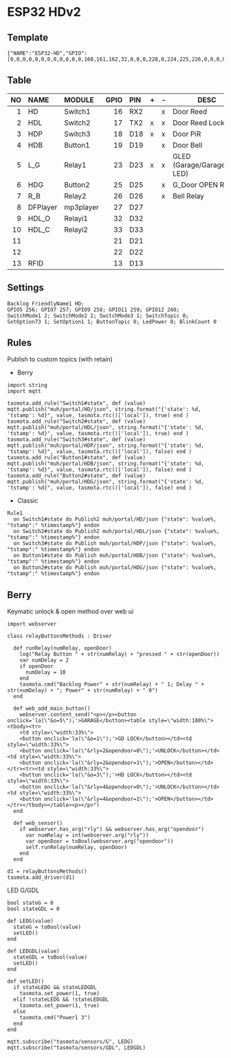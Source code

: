 # ESP32 HDv2

## Template

```
{"NAME":"ESP32-HD","GPIO":[0,0,0,0,0,0,0,0,0,0,0,0,160,161,162,32,0,0,0,228,0,224,225,226,0,0,0,0,227,0,0,0,0,0,0,0],"FLAG":0,"BASE":1}
```

## Table

| NO | NAME | MODULE | GPIO | PIN | + | - | DESC |
|--:|:--|:--|--:|:--|---|---|---|
| 1 | HD | Switch1 | 16 | RX2 | | x | Door Reed |
| 2 | HDL | Switch2 | 17 | TX2 | x | x | Door Reed Lock |
| 3 | HDP | Switch3 | 18 | D18 | x | x | Door PiR |
| 4 | HDB | Button1 | 19 | D19 |   | x | Door Bell |
| 5 | L_G | Relay1 | 23 | D23 | x | x | GLED (Garage/GarageDoor LED) |
| 6 | HDG | Button2 | 25 | D25 |   | x | G_Door OPEN Relay |
| 7 | R_B | Relay2 | 26 | D26 | | x | Bell Relay |
| 8 | DFPlayer | mp3player | 27 | D27 | | | |
| 9 | HDL_O | Relayi1 | 32 | D32 | | | |
| 10 | HDL_C | Relayi2 | 33 | D33 | | | |
| 11 | | | 21 | D21 | | | |
| 12 | | | 22 | D22 | | | |
| 13 | RFID | | 13 | D13 | | | |

## Settings

```
Backlog FriendlyName1 HD; 
GPIO5 256; GPIO7 257; GPIO9 258; GPIO11 259; GPIO12 260;
SwitchMode1 2; SwitchMode2 2; SwitchMode3 1; SwitchTopic 0;
SetOption73 1; SetOption1 1; ButtonTopic 0; LedPower 0; BlinkCount 0
```

## Rules

Publish to custom topics (with retain)
- Berry
```
import string
import mqtt

tasmota.add_rule("Switch1#state", def (value) mqtt.publish("muh/portal/HD/json", string.format("{'state': %d, 'tstamp': %d}", value, tasmota.rtc()['local']), true) end )
tasmota.add_rule("Switch2#state", def (value) mqtt.publish("muh/portal/HDL/json", string.format("{'state': %d, 'tstamp': %d}", value, tasmota.rtc()['local']), true) end )
tasmota.add_rule("Switch3#state", def (value) mqtt.publish("muh/portal/HDP/json", string.format("{'state': %d, 'tstamp': %d}", value, tasmota.rtc()['local']), false) end )
tasmota.add_rule("Button1#state", def (value) mqtt.publish("muh/portal/HDB/json", string.format("{'state': %d, 'tstamp': %d}", value, tasmota.rtc()['local']), false) end )
tasmota.add_rule("Button2#state", def (value) mqtt.publish("muh/portal/HDG/json", string.format("{'state': %d, 'tstamp': %d}", value, tasmota.rtc()['local']), false) end )
```
- Classic
```
Rule1
  on Switch1#state do Publish2 muh/portal/HD/json {"state": %value%, "tstamp":" %timestamp%"} endon
  on Switch2#state do Publish2 muh/portal/HDL/json {"state": %value%, "tstamp":" %timestamp%"} endon
  on Switch3#state do Publish muh/portal/HDP/json {"state": %value%, "tstamp":" %timestamp%"} endon
  on Button1#state do Publish muh/portal/HDB/json {"state": %value%, "tstamp":" %timestamp%"} endon
  on Button2#state do Publish muh/portal/HDG/json {"state": %value%, "tstamp":" %timestamp%"} endon
```

## Berry

Keymatic unlock & open method over web ui

```
import webserver

class relayButtonsMethods : Driver

  def runRelay(numRelay, openDoor)
    log("Relay Button " + str(numRelay) + "pressed " + str(openDoor))
    var numDelay = 2
    if openDoor
      numDelay = 10
    end
    tasmota.cmd("Backlog Power" + str(numRelay) + " 1; Delay " + str(numDelay) + "; Power" + str(numRelay) + " 0")
  end

  def web_add_main_button()
    webserver.content_send("<p></p><button onclick='la(\"&o=5\");'>GARAGE</button><table style=\"width:100%\"><tbody><tr>
    <td style=\"width:33%\">
    <button onclick='la(\"&o=1\");'>GD LOCK</button></td><td style=\"width:33%\">
    <button onclick='la(\"&rly=2&opendoor=0\");'>UNLOCK</button></td><td style=\"width:33%\">
    <button onclick='la(\"&rly=2&opendoor=1\");'>OPEN</button></td></tr><tr><td style=\"width:33%\">
    <button onclick='la(\"&o=3\");'>HD LOCK</button></td><td style=\"width:33%\">
    <button onclick='la(\"&rly=4&opendoor=0\");'>UNLOCK</button></td><td style=\"width:33%\">
    <button onclick='la(\"&rly=4&opendoor=1\");'>OPEN</button></td></tr></tbody></table><p></p>")
  end

  def web_sensor()
    if webserver.has_arg("rly") && webserver.has_arg("opendoor")
      var numRelay = int(webserver.arg("rly"))
      var openDoor = toBool(webserver.arg("opendoor"))
      self.runRelay(numRelay, openDoor)
    end
  end
  
d1 = relayButtonsMethods()
tasmota.add_driver(d1)
```

LED G/GDL

```
bool stateG = 0
bool stateGDL = 0

def LEDG(value)
  stateG = toBool(value)
  setLED()
end

def LEDGDL(value)
  stateGDL = toBool(value)
  setLED()
end

def setLED()
  if stateLEDG && stateLEDGDL
    tasmota.set_power(1, true)
  elif !stateLEDG && !stateLEDGDL
    tasmota.set_power(1, true)
  else 
    tasmota.cmd("Power1 3") 
  end
end

mqtt.subscribe("tasmota/sensors/G", LEDG)
mqtt.subscribe("tasmota/sensors/GDL", LEDGDL)
```
